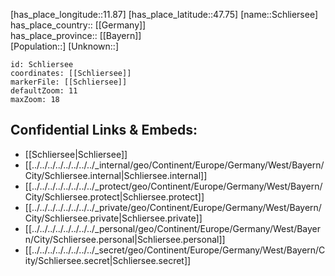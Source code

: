 ﻿---
location: [47.75,11.87] 
mapzoom: [7,12] 
mapmarker: city 
type: City
tags:
- geo/City


SpocWebEntityId: 34036
isDeleted: false
confidential: public

---
[has_place_longitude::11.87] 
[has_place_latitude::47.75] 
[name::Schliersee] 
has_place_country:: [[Germany]]  
has_place_province:: [[Bayern]]  
[Population::] 
[Unknown::] 


```leaflet
id: Schliersee
coordinates: [[Schliersee]] 
markerFile: [[Schliersee]] 
defaultZoom: 11 
maxZoom: 18
```


## Confidential Links & Embeds: 
- [[Schliersee|Schliersee]]  
- [[../../../../../../../../_internal/geo/Continent/Europe/Germany/West/Bayern/City/Schliersee.internal|Schliersee.internal]] 
- [[../../../../../../../../_protect/geo/Continent/Europe/Germany/West/Bayern/City/Schliersee.protect|Schliersee.protect]] 
- [[../../../../../../../../_private/geo/Continent/Europe/Germany/West/Bayern/City/Schliersee.private|Schliersee.private]] 
- [[../../../../../../../../_personal/geo/Continent/Europe/Germany/West/Bayern/City/Schliersee.personal|Schliersee.personal]] 
- [[../../../../../../../../_secret/geo/Continent/Europe/Germany/West/Bayern/City/Schliersee.secret|Schliersee.secret]] 

